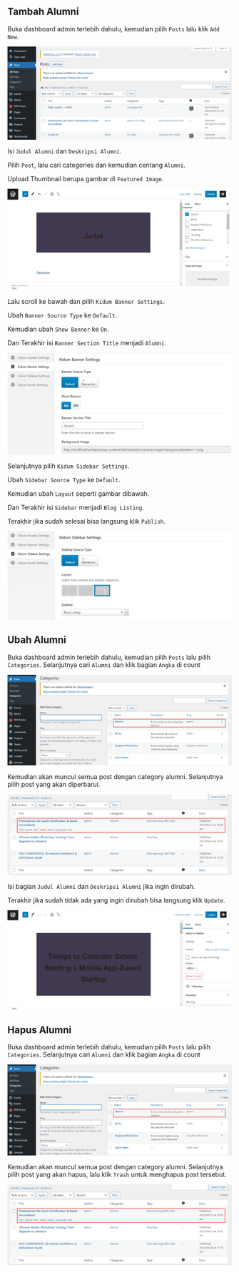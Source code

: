 ## Tambah Alumni

Buka dashboard admin terlebih dahulu, kemudian pilih `Posts` lalu klik `Add New`.

![Alumni](_images/berita/berita-1.png "Alumni")

Isi `Judul Alumni` dan `Deskripsi Alumni`.

Pilih `Post`, lalu cari categories dan kemudian centang `Alumni`.

Upload Thumbnail berupa gambar di `Featured Image`.

![Alumni 1](_images/alumni/alumni-1.png "Alumni 1")

Lalu scroll ke bawah dan pilih `Kidum Banner Settings`.

Ubah `Banner Source Type` ke `Default`.

Kemudian ubah `Show Banner` ke `On`.

Dan Terakhir isi `Banner Section Title` menjadi `Alumni`.

![Alumni 2](_images/alumni/alumni-2.png "Alumni 2")

Selanjutnya pilih `Kidum Sidebar Settings`.

Ubah `Sidebar Source Type` ke `Default`.

Kemudian ubah `Layout` seperti gambar dibawah.

Dan Terakhir isi `Sidebar` menjadi `Blog Listing`.

Terakhir jika sudah selesai bisa langsung klik `Publish`.

![Alumni 3](_images/berita/berita-4.png "Alumni 3")

## Ubah Alumni

Buka dashboard admin terlebih dahulu, kemudian pilih `Posts` lalu pilih `Categories`. Selanjutnya cari `Alumni` dan klik bagian `Angka` di count

![Alumni 4](_images/alumni/alumni-3.png "Alumni 4")

Kemudian akan muncul semua post dengan category alumni. Selanjutnya pilih post yang akan diperbarui.

![Alumni 5](_images/alumni/alumni-4.png "Alumni 5")

Isi bagian `Judul Alumni` dan `Deskripsi Alumni` jika ingin dirubah.

Terakhir jika sudah tidak ada yang ingin dirubah bisa langsung klik `Update`.

![Alumni 6](_images/berita/berita-6.png "Alumni 6")

## Hapus Alumni

Buka dashboard admin terlebih dahulu, kemudian pilih `Posts` lalu pilih `Categories`. Selanjutnya cari `Alumni` dan klik bagian `Angka` di count

![Alumni 4](_images/alumni/alumni-3.png "Alumni 4")

Kemudian akan muncul semua post dengan category alumni. Selanjutnya pilih post yang akan hapus, lalu klik `Trash` untuk menghapus post tersebut.

![Alumni 5](_images/alumni/alumni-4.png "Alumni 5")
